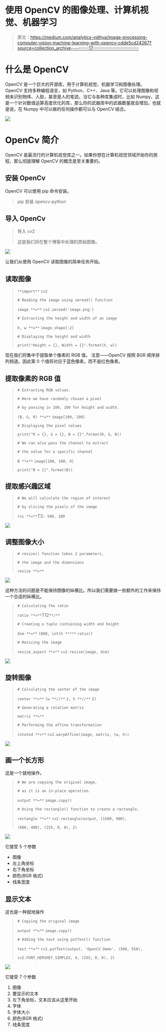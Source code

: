 # 使用 OpenCV 的图像处理、计算机视觉、机器学习

> 原文：<https://medium.com/analytics-vidhya/image-processing-computer-vision-machine-learning-with-opencv-cdde5cd24267?source=collection_archive---------17----------------------->

# 什么是 OpenCV

OpenCV 是一个巨大的开源库，用于计算机视觉、机器学习和图像处理。OpenCV 支持多种编程语言，如 Python、C++、Java 等。它可以处理图像和视频来识别物体、人脸，甚至是人的笔迹。当它与各种库集成时，比如 Numpy，这是一个针对数值运算高度优化的库，那么你的武器库中的武器数量就会增加，也就是说，在 Numpy 中可以做的任何操作都可以与 OpenCV 结合。

![](img/29d1a8f3889d07dea9250981fe703c39.png)

# OpenCv 简介

OpenCV 是最流行的计算机视觉库之一。如果你想在计算机视觉领域开始你的旅程，那么彻底理解 OpenCV 的概念是至关重要的。

## 安装 OpenCv

OpenCV 可以使用 pip 命令安装。

> pip 安装 opencv-python

## 导入 OpenCv

> 导入 cv2
> 
> 这是我们将在整个博客中处理的原始图像。

![](img/2beaaa6b82bd20d7635f17bd3937698f.png)

让我们从使用 OpenCV 读取图像的简单任务开始。

## 读取图像

> `**import**` `cv2`
> 
> `# Reading the image using imread() function`
> 
> `image **=**` `cv2.imread('image.png')`
> 
> `# Extracting the height and width of an image`
> 
> `h, w **=**` `image.shape[:2]`
> 
> `# Displaying the height and width`
> 
> `print("Height = {}, Width = {}".format(h, w))`

现在我们将集中于提取单个像素的 RGB 值。
注意——OpenCV 按照 BGR 顺序排列频道。因此第 0 个值将对应于蓝色像素，而不是红色像素。

## **提取像素的 RGB 值**

> `# Extracting RGB values.`
> 
> `# Here we have randomly chosen a pixel`
> 
> `# by passing in 100, 100 for height and width.`
> 
> `(B, G, R) **=**` `image[100, 100]`
> 
> `# Displaying the pixel values`
> 
> `print("R = {}, G = {}, B = {}".format(R, G, B))`
> 
> `# We can also pass the channel to extract`
> 
> `# the value for a specific channel`
> 
> `B **=**` `image[100, 100, 0]`
> 
> `print("B = {}".format(B))`

## **提取感兴趣区域**

> `# We will calculate the region of interest`
> 
> `# by slicing the pixels of the image`
> 
> `roi **=**`T3`: 500, 200`

![](img/ba703f4f339617873f03d21e4138a638.png)

## **调整图像大小**

> `# resize() function takes 2 parameters,`
> 
> `# the image and the dimensions`
> 
> `resize **=**`

![](img/5a924a61c4e4d0abe6ae6c7e0c909fee.png)

这种方法的问题是不能保持图像的纵横比。所以我们需要做一些额外的工作来保持一个合适的纵横比。

> `# Calculating the ratio`
> 
> `ratio **=**`T12`**/**`
> 
> `# Creating a tuple containing width and height`
> 
> `dim **=**` `(800, int(h *****` `ratio))`
> 
> `# Resizing the image`
> 
> `resize_aspect **=**` `cv2.resize(image, dim)`

![](img/cc178411104b82434331fc12821761f3.png)

## **旋转图像**

> `# Calculating the center of the image`
> 
> `center **=**` `(w **//**` `2, h **//**` `2)`
> 
> `# Generating a rotation matrix`
> 
> `matrix **=**`
> 
> `# Performing the affine transformation`
> 
> `rotated **=**` `cv2.warpAffine(image, matrix, (w, h))`

![](img/dbdac490cd2678177dda8280edc4d9ee.png)

## **画一个长方形**

这是一个就地操作。

> `# We are copying the original image,`
> 
> `# as it is an in-place operation.`
> 
> `output **=**` `image.copy()`
> 
> `# Using the rectangle() function to create a rectangle.`
> 
> `rectangle **=**` `cv2.rectangle(output, (1500, 900),`
> 
> `(600, 400), (255, 0, 0), 2)`

![](img/4920a09af51373398f8fb6dc0a5d345e.png)

它接受 5 个参数

*   图像
*   左上角坐标
*   右下角坐标
*   颜色(BGR 格式)
*   线条宽度

## **显示文本**

这也是一种就地操作

> `# Copying the original image`
> 
> `output **=**` `image.copy()`
> 
> `# Adding the text using putText() function`
> 
> `text **=**` `cv2.putText(output, 'OpenCV Demo', (500, 550),`
> 
> `cv2.FONT_HERSHEY_SIMPLEX, 4, (255, 0, 0), 2)`

![](img/bdbaed3bdbff2fbbf7b74627f0140317.png)

它接受 7 个参数

1.  图像
2.  要显示的文本
3.  左下角坐标，文本应该从这里开始
4.  字体
5.  字体大小
6.  颜色(BGR 格式)
7.  线条宽度